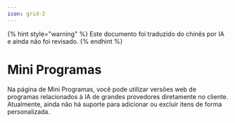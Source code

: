 ```yaml
---
icon: grid-2
---
```


{% hint style="warning" %}
Este documento foi traduzido do chinês por IA e ainda não foi revisado.
{% endhint %}

# Mini Programas

Na página de Mini Programas, você pode utilizar versões web de programas relacionados à IA de grandes provedores diretamente no cliente. Atualmente, ainda não há suporte para adicionar ou excluir itens de forma personalizada.